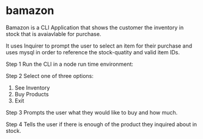 # bamazon

Bamazon is a CLI Application that shows the customer the inventory in stock that is avaiavlable for purchase. 

It uses Inquirer to prompt the user to select an item for their purchase and uses mysql in order to reference the stock-quatity and valid item IDs. 


Step 1 Run the CLI in a node run time environment: 

Step 2 Select one of three options: 
1. See Inventory
2. Buy Products 
3. Exit 

Step 3 Prompts the user what they would like to buy and how much. 

Step 4 Tells the user if there is enough of the product they inquired about in stock. 

